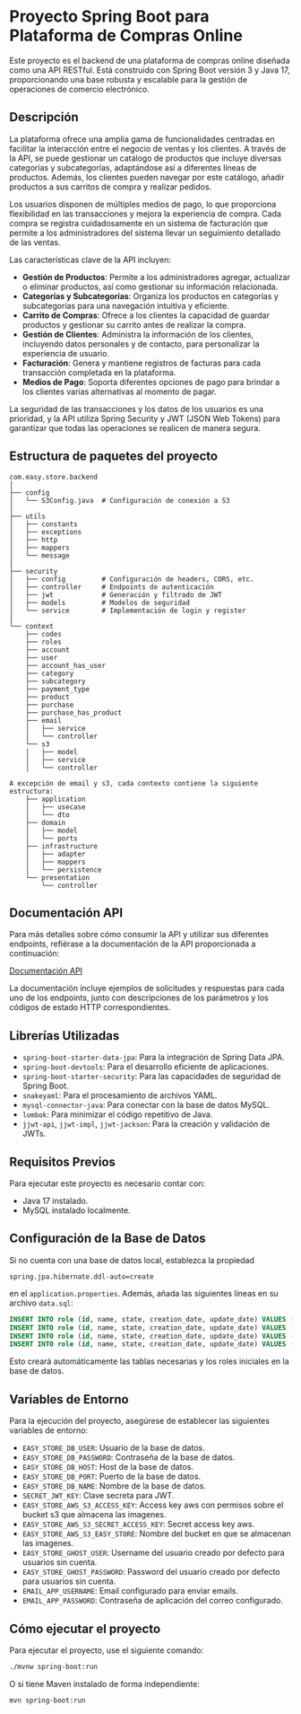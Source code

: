# Proyecto Spring Boot para Plataforma de Compras Online

Este proyecto es el backend de una plataforma de compras online diseñada como una API RESTful. Está construido con Spring Boot versión 3 y Java 17, proporcionando una base robusta y escalable para la gestión de operaciones de comercio electrónico.

## Descripción

La plataforma ofrece una amplia gama de funcionalidades centradas en facilitar la interacción entre el negocio de ventas y los clientes. A través de la API, se puede gestionar un catálogo de productos que incluye diversas categorías y subcategorías, adaptándose así a diferentes líneas de productos. Además, los clientes pueden navegar por este catálogo, añadir productos a sus carritos de compra y realizar pedidos.

Los usuarios disponen de múltiples medios de pago, lo que proporciona flexibilidad en las transacciones y mejora la experiencia de compra. Cada compra se registra cuidadosamente en un sistema de facturación que permite a los administradores del sistema llevar un seguimiento detallado de las ventas.

Las características clave de la API incluyen:

- **Gestión de Productos**: Permite a los administradores agregar, actualizar o eliminar productos, así como gestionar su información relacionada.
- **Categorías y Subcategorías**: Organiza los productos en categorías y subcategorías para una navegación intuitiva y eficiente.
- **Carrito de Compras**: Ofrece a los clientes la capacidad de guardar productos y gestionar su carrito antes de realizar la compra.
- **Gestión de Clientes**: Administra la información de los clientes, incluyendo datos personales y de contacto, para personalizar la experiencia de usuario.
- **Facturación**: Genera y mantiene registros de facturas para cada transacción completada en la plataforma.
- **Medios de Pago**: Soporta diferentes opciones de pago para brindar a los clientes varias alternativas al momento de pagar.

La seguridad de las transacciones y los datos de los usuarios es una prioridad, y la API utiliza Spring Security y JWT (JSON Web Tokens) para garantizar que todas las operaciones se realicen de manera segura.

## Estructura de paquetes del proyecto

```
com.easy.store.backend
│
├── config
│   └── S3Config.java  # Configuración de conexión a S3
│
├── utils
│   ├── constants
│   ├── exceptions
│   ├── http
│   ├── mappers
│   └── message
│
├── security
│   ├── config         # Configuración de headers, CORS, etc.
│   ├── controller     # Endpoints de autenticación
│   ├── jwt            # Generación y filtrado de JWT
│   ├── models         # Modelos de seguridad
│   └── service        # Implementación de login y register
│
└── context
    ├── codes
    ├── roles
    ├── account
    ├── user
    ├── account_has_user
    ├── category
    ├── subcategory
    ├── payment_type
    ├── product
    ├── purchase
    ├── purchase_has_product
    ├── email
    │   ├── service
    │   └── controller
    └── s3
    │   ├── model
    │   ├── service
    │   └── controller
    
A excepción de email y s3, cada contexto contiene la siguiente estructura:
    ├── application
    │   ├── usecase
    │   └── dto
    ├── domain
    │   ├── model
    │   └── ports
    ├── infrastructure
    │   ├── adapter
    │   ├── mappers
    │   └── persistence
    └── presentation
        └── controller
```

## Documentación API

Para más detalles sobre cómo consumir la API y utilizar sus diferentes endpoints, refiérase a la documentación de la API proporcionada a continuación:

[Documentación API](https://documenter.getpostman.com/view/21994524/2s9YRGyUzK)

La documentación incluye ejemplos de solicitudes y respuestas para cada uno de los endpoints, junto con descripciones de los parámetros y los códigos de estado HTTP correspondientes.

## Librerías Utilizadas

- `spring-boot-starter-data-jpa`: Para la integración de Spring Data JPA.
- `spring-boot-devtools`: Para el desarrollo eficiente de aplicaciones.
- `spring-boot-starter-security`: Para las capacidades de seguridad de Spring Boot.
- `snakeyaml`: Para el procesamiento de archivos YAML.
- `mysql-connector-java`: Para conectar con la base de datos MySQL.
- `lombok`: Para minimizar el código repetitivo de Java.
- `jjwt-api`, `jjwt-impl`, `jjwt-jackson`: Para la creación y validación de JWTs.

## Requisitos Previos

Para ejecutar este proyecto es necesario contar con:

- Java 17 instalado.
- MySQL instalado localmente.

## Configuración de la Base de Datos

Si no cuenta con una base de datos local, establezca la propiedad 
```properties
spring.jpa.hibernate.ddl-auto=create
```

en el `application.properties`. Además, añada las siguientes líneas en su archivo `data.sql`:

```sql
INSERT INTO role (id, name, state, creation_date, update_date) VALUES (1, 'client', 'active', NOW(), NOW());
INSERT INTO role (id, name, state, creation_date, update_date) VALUES (2, 'owner', 'active', NOW(), NOW());
INSERT INTO role (id, name, state, creation_date, update_date) VALUES (3, 'admin', 'active', NOW(), NOW());
INSERT INTO role (id, name, state, creation_date, update_date) VALUES (4, 'ghost', 'active', NOW(), NOW());
```

Esto creará automáticamente las tablas necesarias y los roles iniciales en la base de datos.

## Variables de Entorno

Para la ejecución del proyecto, asegúrese de establecer las siguientes variables de entorno:

- `EASY_STORE_DB_USER`: Usuario de la base de datos.
- `EASY_STORE_DB_PASSWORD`: Contraseña de la base de datos.
- `EASY_STORE_DB_HOST`: Host de la base de datos.
- `EASY_STORE_DB_PORT`: Puerto de la base de datos.
- `EASY_STORE_DB_NAME`: Nombre de la base de datos.
- `SECRET_JWT_KEY`: Clave secreta para JWT.
- `EASY_STORE_AWS_S3_ACCESS_KEY`: Access key aws con permisos sobre el bucket s3 que almacena las imagenes.
- `EASY_STORE_AWS_S3_SECRET_ACCESS_KEY`: Secret access key aws.
- `EASY_STORE_AWS_S3_EASY_STORE`: Nombre del bucket en que se almacenan las imagenes.
- `EASY_STORE_GHOST_USER`: Username del usuario creado por defecto para usuarios sin cuenta.
- `EASY_STORE_GHOST_PASSWORD`: Password del usuario creado por defecto para usuarios sin cuenta.
- `EMAIL_APP_USERNAME`: Email configurado para enviar emails.
- `EMAIL_APP_PASSWORD`: Contraseña de aplicación del correo configurado.

## Cómo ejecutar el proyecto

Para ejecutar el proyecto, use el siguiente comando:

```bash
./mvnw spring-boot:run
```

O si tiene Maven instalado de forma independiente:

```bash
mvn spring-boot:run
```

